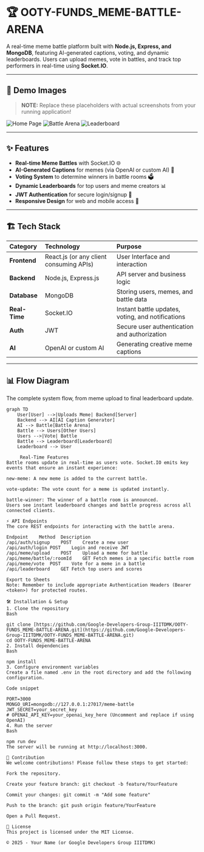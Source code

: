# 🏆 OOTY-FUNDS_MEME-BATTLE-ARENA

A real-time meme battle platform built with **Node.js, Express, and MongoDB**, featuring AI-generated captions, voting, and dynamic leaderboards. Users can upload memes, vote in battles, and track top performers in real-time using **Socket.IO**.

---

## 📸 Demo Images

> **NOTE:** Replace these placeholders with actual screenshots from your running application!

![Home Page](https://via.placeholder.com/800x400.png?text=Home+Page)
![Battle Arena](https://via.placeholder.com/800x400.png?text=Battle+Arena)
![Leaderboard](https://via.placeholder.com/800x400.png?text=Leaderboard)

---

## ✨ Features

- **Real-time Meme Battles** with Socket.IO 🌐
- **AI-Generated Captions** for memes (via OpenAI or custom AI) 🤖
- **Voting System** to determine winners in battle rooms 🗳️
- **Dynamic Leaderboards** for top users and meme creators 📊
- **JWT Authentication** for secure login/signup 🔐
- **Responsive Design** for web and mobile access 📱

---

## 🏗️ Tech Stack

| Category | Technology | Purpose |
| :--- | :--- | :--- |
| **Frontend** | React.js (or any client consuming APIs) | User Interface and interaction |
| **Backend** | Node.js, Express.js | API server and business logic |
| **Database** | MongoDB | Storing users, memes, and battle data |
| **Real-Time** | Socket.IO | Instant battle updates, voting, and notifications |
| **Auth** | JWT | Secure user authentication and authorization |
| **AI** | OpenAI or custom AI | Generating creative meme captions |

---

## 📊 Flow Diagram

The complete system flow, from meme upload to final leaderboard update.

```mermaid
graph TD
    User[User] -->|Uploads Meme| Backend[Server]
    Backend --> AI[AI Caption Generator]
    AI --> Battle[Battle Arena]
    Battle --> Users[Other Users]
    Users -->|Vote| Battle
    Battle --> Leaderboard[Leaderboard]
    Leaderboard --> User

     Real-Time Features
Battle rooms update in real-time as users vote. Socket.IO emits key events that ensure an instant experience:

new-meme: A new meme is added to the current battle.

vote-update: The vote count for a meme is updated instantly.

battle-winner: The winner of a battle room is announced.
Users see instant leaderboard changes and battle progress across all connected clients.

⚡ API Endpoints
The core REST endpoints for interacting with the battle arena.

Endpoint	Method	Description
/api/auth/signup	POST	Create a new user
/api/auth/login	POST	Login and receive JWT
/api/meme/upload	POST	Upload a meme for battle
/api/meme/battle/:roomId	GET	Fetch memes in a specific battle room
/api/meme/vote	POST	Vote for a meme in a battle
/api/leaderboard	GET	Fetch top users and scores

Export to Sheets
Note: Remember to include appropriate Authentication Headers (Bearer <token>) for protected routes.

🛠️ Installation & Setup
1. Clone the repository
Bash

git clone [https://github.com/Google-Developers-Group-IIITDMK/OOTY-FUNDS_MEME-BATTLE-ARENA.git](https://github.com/Google-Developers-Group-IIITDMK/OOTY-FUNDS_MEME-BATTLE-ARENA.git)
cd OOTY-FUNDS_MEME-BATTLE-ARENA
2. Install dependencies
Bash

npm install
3. Configure environment variables
Create a file named .env in the root directory and add the following configuration.

Code snippet

PORT=3000
MONGO_URI=mongodb://127.0.0.1:27017/meme-battle
JWT_SECRET=your_secret_key
# OPENAI_API_KEY=your_openai_key_here (Uncomment and replace if using OpenAI)
4. Run the server
Bash

npm run dev
The server will be running at http://localhost:3000.

📝 Contribution
We welcome contributions! Please follow these steps to get started:

Fork the repository.

Create your feature branch: git checkout -b feature/YourFeature

Commit your changes: git commit -m "Add some feature"

Push to the branch: git push origin feature/YourFeature

Open a Pull Request.

📜 License
This project is licensed under the MIT License.

© 2025 - Your Name (or Google Developers Group IIITDMK)